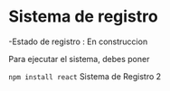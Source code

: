 <h1>Sistema de registro</h1>
-Estado de registro : En construccion

Para ejecutar el sistema, debes poner

```npm install react```
Sistema de Registro 2
